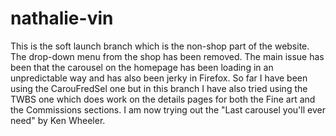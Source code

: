 # nathalie-vin
This is the soft launch branch which is the non-shop part of the website. The drop-down menu from the shop has been removed. The main issue has been that the carousel on the homepage has been loading in an unpredictable way and has also been jerky in Firefox. So far I have been using the CarouFredSel one but in this branch I have also tried using the TWBS one which does work on the details pages for both the Fine art and the Commissions sections. I am now trying out the "Last carousel you'll ever need" by Ken Wheeler.
